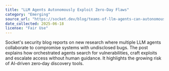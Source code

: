 ```yaml
---
title: "LLM Agents Autonomously Exploit Zero-Day Flaws"
category: "Emerging"
source_url: "https://socket.dev/blog/teams-of-llm-agents-can-autonomously-exploit-zero-day-vulnerabilities"
date_collected: 2025-06-18
license: "Fair Use"
---
```

Socket's security blog reports on new research where multiple LLM agents collaborate to compromise systems with undisclosed bugs. The post explains how orchestrated agents search for vulnerabilities, craft exploits and escalate access without human guidance. It highlights the growing risk of AI-driven zero‑day discovery tools.
